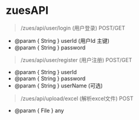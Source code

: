 # zuesAPI

>/zues/api/user/login (用户登录) POST/GET
*   @param { String } userId (用户Id 主键)
*   @param { String } password
>/zues/api/user/register (用户注册) POST/GET
*   @param { String } userId 
*   @param { String } password
*   @param { String } userName (可选)
>/zues/api/upload/excel (解析excel文件) POST
*   @param { File } any